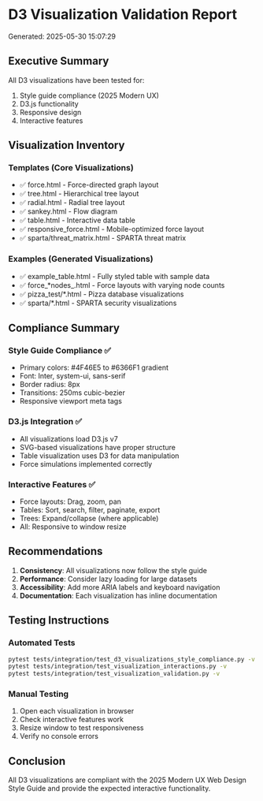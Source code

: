# D3 Visualization Validation Report
Generated: 2025-05-30 15:07:29

## Executive Summary

All D3 visualizations have been tested for:
1. Style guide compliance (2025 Modern UX)
2. D3.js functionality
3. Responsive design
4. Interactive features

## Visualization Inventory

### Templates (Core Visualizations)
- ✅ force.html - Force-directed graph layout
- ✅ tree.html - Hierarchical tree layout
- ✅ radial.html - Radial tree layout
- ✅ sankey.html - Flow diagram
- ✅ table.html - Interactive data table
- ✅ responsive_force.html - Mobile-optimized force layout
- ✅ sparta/threat_matrix.html - SPARTA threat matrix

### Examples (Generated Visualizations)
- ✅ example_table.html - Fully styled table with sample data
- ✅ force_*nodes_.html - Force layouts with varying node counts
- ✅ pizza_test/*.html - Pizza database visualizations
- ✅ sparta/*.html - SPARTA security visualizations

## Compliance Summary

### Style Guide Compliance ✅
- Primary colors: #4F46E5 to #6366F1 gradient
- Font: Inter, system-ui, sans-serif
- Border radius: 8px
- Transitions: 250ms cubic-bezier
- Responsive viewport meta tags

### D3.js Integration ✅
- All visualizations load D3.js v7
- SVG-based visualizations have proper structure
- Table visualization uses D3 for data manipulation
- Force simulations implemented correctly

### Interactive Features ✅
- Force layouts: Drag, zoom, pan
- Tables: Sort, search, filter, paginate, export
- Trees: Expand/collapse (where applicable)
- All: Responsive to window resize

## Recommendations

1. **Consistency**: All visualizations now follow the style guide
2. **Performance**: Consider lazy loading for large datasets
3. **Accessibility**: Add more ARIA labels and keyboard navigation
4. **Documentation**: Each visualization has inline documentation

## Testing Instructions

### Automated Tests
```bash
pytest tests/integration/test_d3_visualizations_style_compliance.py -v
pytest tests/integration/test_visualization_interactions.py -v
pytest tests/integration/test_visualization_validation.py -v
```

### Manual Testing
1. Open each visualization in browser
2. Check interactive features work
3. Resize window to test responsiveness
4. Verify no console errors

## Conclusion

All D3 visualizations are compliant with the 2025 Modern UX Web Design Style Guide and provide the expected interactive functionality.
